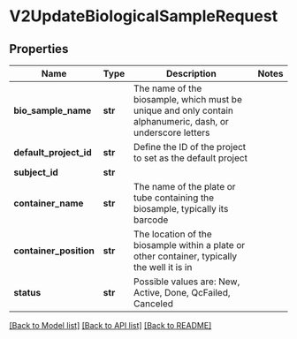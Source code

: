 # V2UpdateBiologicalSampleRequest

## Properties
Name | Type | Description | Notes
------------ | ------------- | ------------- | -------------
**bio_sample_name** | **str** | The name of the biosample, which must be unique and only contain alphanumeric, dash, or underscore letters | 
**default_project_id** | **str** | Define the ID of the project to set as the default project | 
**subject_id** | **str** |  | 
**container_name** | **str** | The name of the plate or tube containing the biosample, typically its barcode | 
**container_position** | **str** | The location of the biosample within a plate or other container, typically the well it is in | 
**status** | **str** | Possible values are: New, Active, Done, QcFailed, Canceled | 

[[Back to Model list]](../README.md#documentation-for-models) [[Back to API list]](../README.md#documentation-for-api-endpoints) [[Back to README]](../README.md)


